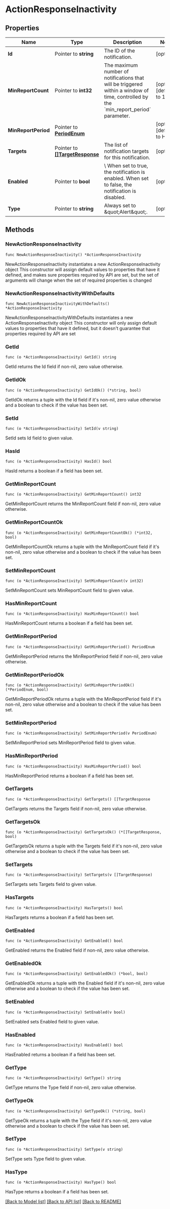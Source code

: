 # ActionResponseInactivity

## Properties

Name | Type | Description | Notes
------------ | ------------- | ------------- | -------------
**Id** | Pointer to **string** | The ID of the notification. | [optional] 
**MinReportCount** | Pointer to **int32** | The maximum number of notifications that will be triggered within a window of time, controlled by the &#x60;min_report_period&#x60; parameter. | [optional] [default to 1]
**MinReportPeriod** | Pointer to [**PeriodEnum**](PeriodEnum.md) |  | [optional] [default to HOUR]
**Targets** | Pointer to [**[]TargetResponse**](TargetResponse.md) | The list of notification targets for this notification. | [optional] 
**Enabled** | Pointer to **bool** | \\ When set to true, the notification is enabled. When set to false, the notification is disabled.  | [optional] 
**Type** | Pointer to **string** | Always set to \&quot;Alert\&quot;. | [optional] 

## Methods

### NewActionResponseInactivity

`func NewActionResponseInactivity() *ActionResponseInactivity`

NewActionResponseInactivity instantiates a new ActionResponseInactivity object
This constructor will assign default values to properties that have it defined,
and makes sure properties required by API are set, but the set of arguments
will change when the set of required properties is changed

### NewActionResponseInactivityWithDefaults

`func NewActionResponseInactivityWithDefaults() *ActionResponseInactivity`

NewActionResponseInactivityWithDefaults instantiates a new ActionResponseInactivity object
This constructor will only assign default values to properties that have it defined,
but it doesn't guarantee that properties required by API are set

### GetId

`func (o *ActionResponseInactivity) GetId() string`

GetId returns the Id field if non-nil, zero value otherwise.

### GetIdOk

`func (o *ActionResponseInactivity) GetIdOk() (*string, bool)`

GetIdOk returns a tuple with the Id field if it's non-nil, zero value otherwise
and a boolean to check if the value has been set.

### SetId

`func (o *ActionResponseInactivity) SetId(v string)`

SetId sets Id field to given value.

### HasId

`func (o *ActionResponseInactivity) HasId() bool`

HasId returns a boolean if a field has been set.

### GetMinReportCount

`func (o *ActionResponseInactivity) GetMinReportCount() int32`

GetMinReportCount returns the MinReportCount field if non-nil, zero value otherwise.

### GetMinReportCountOk

`func (o *ActionResponseInactivity) GetMinReportCountOk() (*int32, bool)`

GetMinReportCountOk returns a tuple with the MinReportCount field if it's non-nil, zero value otherwise
and a boolean to check if the value has been set.

### SetMinReportCount

`func (o *ActionResponseInactivity) SetMinReportCount(v int32)`

SetMinReportCount sets MinReportCount field to given value.

### HasMinReportCount

`func (o *ActionResponseInactivity) HasMinReportCount() bool`

HasMinReportCount returns a boolean if a field has been set.

### GetMinReportPeriod

`func (o *ActionResponseInactivity) GetMinReportPeriod() PeriodEnum`

GetMinReportPeriod returns the MinReportPeriod field if non-nil, zero value otherwise.

### GetMinReportPeriodOk

`func (o *ActionResponseInactivity) GetMinReportPeriodOk() (*PeriodEnum, bool)`

GetMinReportPeriodOk returns a tuple with the MinReportPeriod field if it's non-nil, zero value otherwise
and a boolean to check if the value has been set.

### SetMinReportPeriod

`func (o *ActionResponseInactivity) SetMinReportPeriod(v PeriodEnum)`

SetMinReportPeriod sets MinReportPeriod field to given value.

### HasMinReportPeriod

`func (o *ActionResponseInactivity) HasMinReportPeriod() bool`

HasMinReportPeriod returns a boolean if a field has been set.

### GetTargets

`func (o *ActionResponseInactivity) GetTargets() []TargetResponse`

GetTargets returns the Targets field if non-nil, zero value otherwise.

### GetTargetsOk

`func (o *ActionResponseInactivity) GetTargetsOk() (*[]TargetResponse, bool)`

GetTargetsOk returns a tuple with the Targets field if it's non-nil, zero value otherwise
and a boolean to check if the value has been set.

### SetTargets

`func (o *ActionResponseInactivity) SetTargets(v []TargetResponse)`

SetTargets sets Targets field to given value.

### HasTargets

`func (o *ActionResponseInactivity) HasTargets() bool`

HasTargets returns a boolean if a field has been set.

### GetEnabled

`func (o *ActionResponseInactivity) GetEnabled() bool`

GetEnabled returns the Enabled field if non-nil, zero value otherwise.

### GetEnabledOk

`func (o *ActionResponseInactivity) GetEnabledOk() (*bool, bool)`

GetEnabledOk returns a tuple with the Enabled field if it's non-nil, zero value otherwise
and a boolean to check if the value has been set.

### SetEnabled

`func (o *ActionResponseInactivity) SetEnabled(v bool)`

SetEnabled sets Enabled field to given value.

### HasEnabled

`func (o *ActionResponseInactivity) HasEnabled() bool`

HasEnabled returns a boolean if a field has been set.

### GetType

`func (o *ActionResponseInactivity) GetType() string`

GetType returns the Type field if non-nil, zero value otherwise.

### GetTypeOk

`func (o *ActionResponseInactivity) GetTypeOk() (*string, bool)`

GetTypeOk returns a tuple with the Type field if it's non-nil, zero value otherwise
and a boolean to check if the value has been set.

### SetType

`func (o *ActionResponseInactivity) SetType(v string)`

SetType sets Type field to given value.

### HasType

`func (o *ActionResponseInactivity) HasType() bool`

HasType returns a boolean if a field has been set.


[[Back to Model list]](../README.md#documentation-for-models) [[Back to API list]](../README.md#documentation-for-api-endpoints) [[Back to README]](../README.md)


